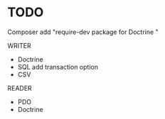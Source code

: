 
TODO
====

Composer
 add "require-dev package for Doctrine  "

WRITER
  - Doctrine
  - SQL add transaction option
  - CSV

READER
  - PDO
  - Doctrine
